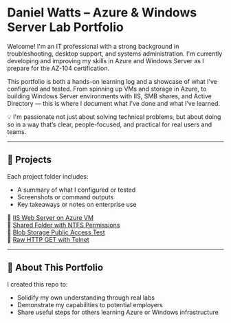 # Daniel Watts – Azure & Windows Server Lab Portfolio

Welcome! I'm an IT professional with a strong background in troubleshooting, desktop support, and systems administration. I'm currently developing and improving my skills in Azure and Windows Server as I prepare for the AZ-104 certification.

This portfolio is both a hands-on learning log and a showcase of what I’ve configured and tested. From spinning up VMs and storage in Azure, to building Windows Server environments with IIS, SMB shares, and Active Directory — this is where I document what I’ve done and what I’ve learned.

💡 I'm passionate not just about solving technical problems, but about doing so in a way that’s clear, people-focused, and practical for real users and teams.

---

## 🧱 Projects

Each project folder includes:
- A summary of what I configured or tested
- Screenshots or command outputs
- Key takeaways or notes on enterprise use

📁 [IIS Web Server on Azure VM](./projects/azure-iis-webserver)  
📁 [Shared Folder with NTFS Permissions](./projects/windows-file-share)  
📁 [Blob Storage Public Access Test](./projects/blob-storage-test)  
📁 [Raw HTTP GET with Telnet](./projects/telnet-port-check)

---

## 📌 About This Portfolio

I created this repo to:
- Solidify my own understanding through real labs
- Demonstrate my capabilities to potential employers
- Share useful steps for others learning Azure or Windows infrastructure


